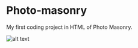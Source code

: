 # Photo-masonry
My first coding project in HTML of Photo Masonry.

![alt text](https://github.com/abhisheksonawane3121/Photo-masonry/masonary.png)
